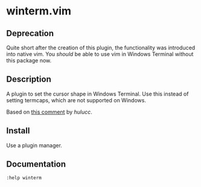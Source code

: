 # winterm.vim

## Deprecation

Quite short after the creation of this plugin, the functionality was introduced into native vim. 
You *should* be able to use vim in Windows Terminal without this package now.

## Description

A plugin to set the cursor shape in Windows Terminal. Use this instead of
setting termcaps, which are not supported on Windows.

Based on [this comment](https://github.com/microsoft/terminal/issues/68#issuecomment-1183955504) by *hulucc*.

## Install

Use a plugin manager.

## Documentation

```vim
:help winterm
```
